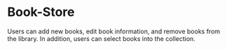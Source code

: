 # Book-Store
Users can add new books, edit book information, and remove books from the library. In addition, users can select books into the collection.
